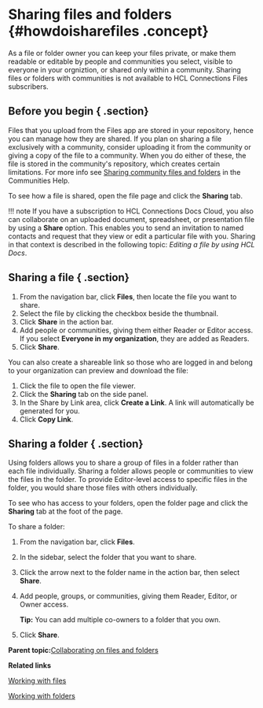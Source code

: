 # Sharing files and folders {#howdoisharefiles .concept}

As a file or folder owner you can keep your files private, or make them readable or editable by people and communities you select, visible to everyone in your orgniztion, or shared only within a community. Sharing files or folders with communities is not available to HCL Connections Files subscribers.

## Before you begin { .section}

Files that you upload from the Files app are stored in your repository, hence you can manage how they are shared. If you plan on sharing a file exclusively with a community, consider uploading it from the community or giving a copy of the file to a community. When you do either of these, the file is stored in the community's repository, which creates certain limitations. For more info see [Sharing community files and folders](../communities/c_com_share_file.md) in the Communities Help.

To see how a file is shared, open the file page and click the **Sharing** tab.

!!! note
    If you have a subscription to HCL Connections Docs Cloud, you also can collaborate on an uploaded document, spreadsheet, or presentation file by using a **Share** option. This enables you to send an invitation to named contacts and request that they view or edit a particular file with you. Sharing in that context is described in the following topic: *Editing a file by using HCL Docs*.

## Sharing a file { .section}

1.  From the navigation bar, click **Files**, then locate the file you want to share.
2.  Select the file by clicking the checkbox beside the thumbnail.
3.  Click **Share** in the action bar.
4.  Add people or communities, giving them either Reader or Editor access. If you select **Everyone in my organization**, they are added as Readers.
5.  Click **Share**.

You can also create a shareable link so those who are logged in and belong to your organization can preview and download the file:

1.  Click the file to open the file viewer.
2.  Click the **Sharing** tab on the side panel.
3.  In the Share by Link area, click **Create a Link**. A link will automatically be generated for you.
4.  Click **Copy Link**.

## Sharing a folder { .section}

Using folders allows you to share a group of files in a folder rather than each file individually. Sharing a folder allows people or communities to view the files in the folder. To provide Editor-level access to specific files in the folder, you would share those files with others individually.

To see who has access to your folders, open the folder page and click the **Sharing** tab at the foot of the page.

To share a folder:

1.  From the navigation bar, click **Files**.
2.  In the sidebar, select the folder that you want to share.
3.  Click the arrow next to the folder name in the action bar, then select **Share**.
4.  Add people, groups, or communities, giving them Reader, Editor, or Owner access.

    **Tip:** You can add multiple co-owners to a folder that you own.

5.  Click **Share**.

**Parent topic:**[Collaborating on files and folders](../files/t_files_why_file_sharing_refresh.md)

**Related links**  


[Working with files](t_files_others_files_refresh.md)

[Working with folders](t_files_others_folders.md)

